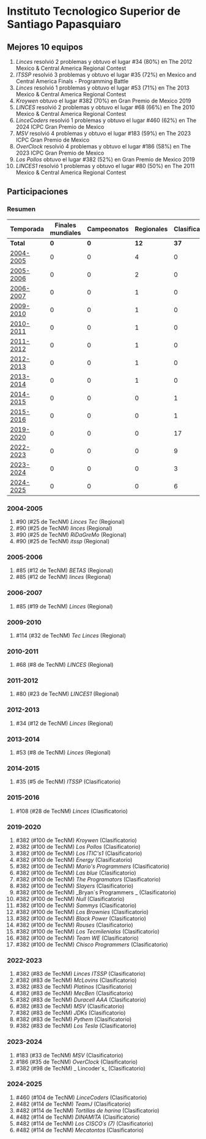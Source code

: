 # Instituto Tecnologico Superior de Santiago Papasquiaro

## Mejores 10 equipos

1. _Linces_ resolvió 2 problemas y obtuvo el lugar #34 (80%) en The 2012 Mexico & Central America Regional Contest
1. _ITSSP_ resolvió 3 problemas y obtuvo el lugar #35 (72%) en Mexico and Central America Finals - Programming Battle
1. _Linces_ resolvió 1 problemas y obtuvo el lugar #53 (71%) en The 2013 Mexico & Central America Regional Contest
1. _Kroywen_ obtuvo el lugar #382 (70%) en Gran Premio de Mexico 2019
1. _LINCES_ resolvió 2 problemas y obtuvo el lugar #68 (66%) en The 2010 Mexico & Central America Regional Contest
1. _LinceCoders_ resolvió 1 problemas y obtuvo el lugar #460 (62%) en The 2024 ICPC Gran Premio de Mexico
1. _MSV_ resolvió 4 problemas y obtuvo el lugar #183 (59%) en The 2023 ICPC Gran Premio de Mexico
1. _OverClock_ resolvió 4 problemas y obtuvo el lugar #186 (58%) en The 2023 ICPC Gran Premio de Mexico
1. _Los Pollos_ obtuvo el lugar #382 (52%) en Gran Premio de Mexico 2019
1. _LINCES1_ resolvió 1 problemas y obtuvo el lugar #80 (50%) en The 2011 Mexico & Central America Regional Contest

## Participaciones

### Resumen

| Temporada | Finales mundiales | Campeonatos | Regionales | Clasificatorios | Equipos |
| --- | --- | --- | --- | --- | --- |
| **Total** | **0** | **0** | **12** | **37** | **49** |
| [2004-2005](#2004-2005) | 0 | 0 | 4 | 0 | 4 |
| [2005-2006](#2005-2006) | 0 | 0 | 2 | 0 | 2 |
| [2006-2007](#2006-2007) | 0 | 0 | 1 | 0 | 1 |
| [2009-2010](#2009-2010) | 0 | 0 | 1 | 0 | 1 |
| [2010-2011](#2010-2011) | 0 | 0 | 1 | 0 | 1 |
| [2011-2012](#2011-2012) | 0 | 0 | 1 | 0 | 1 |
| [2012-2013](#2012-2013) | 0 | 0 | 1 | 0 | 1 |
| [2013-2014](#2013-2014) | 0 | 0 | 1 | 0 | 1 |
| [2014-2015](#2014-2015) | 0 | 0 | 0 | 1 | 1 |
| [2015-2016](#2015-2016) | 0 | 0 | 0 | 1 | 1 |
| [2019-2020](#2019-2020) | 0 | 0 | 0 | 17 | 17 |
| [2022-2023](#2022-2023) | 0 | 0 | 0 | 9 | 9 |
| [2023-2024](#2023-2024) | 0 | 0 | 0 | 3 | 3 |
| [2024-2025](#2024-2025) | 0 | 0 | 0 | 6 | 6 |

### 2004-2005

1. #90 (#25 de TecNM) _Linces Tec_ (Regional)
1. #90 (#25 de TecNM) _linces_ (Regional)
1. #90 (#25 de TecNM) _RiDaGreMo_ (Regional)
1. #90 (#25 de TecNM) _itssp_ (Regional)

### 2005-2006

1. #85 (#12 de TecNM) _BETAS_ (Regional)
1. #85 (#12 de TecNM) _linces_ (Regional)

### 2006-2007

1. #85 (#19 de TecNM) _Linces_ (Regional)

### 2009-2010

1. #114 (#32 de TecNM) _Tec Linces_ (Regional)

### 2010-2011

1. #68 (#8 de TecNM) _LINCES_ (Regional)

### 2011-2012

1. #80 (#23 de TecNM) _LINCES1_ (Regional)

### 2012-2013

1. #34 (#12 de TecNM) _Linces_ (Regional)

### 2013-2014

1. #53 (#8 de TecNM) _Linces_ (Regional)

### 2014-2015

1. #35 (#5 de TecNM) _ITSSP_ (Clasificatorio)

### 2015-2016

1. #108 (#28 de TecNM) _Linces_ (Clasificatorio)

### 2019-2020

1. #382 (#100 de TecNM) _Kroywen_ (Clasificatorio)
1. #382 (#100 de TecNM) _Los Pollos_ (Clasificatorio)
1. #382 (#100 de TecNM) _Los ITIC's1_ (Clasificatorio)
1. #382 (#100 de TecNM) _Energy_ (Clasificatorio)
1. #382 (#100 de TecNM) _Mario's Programmers_ (Clasificatorio)
1. #382 (#100 de TecNM) _Las blue_ (Clasificatorio)
1. #382 (#100 de TecNM) _The Programators_ (Clasificatorio)
1. #382 (#100 de TecNM) _Slayers_ (Clasificatorio)
1. #382 (#100 de TecNM) _Bryan´s Programmers _ (Clasificatorio)
1. #382 (#100 de TecNM) _Null_ (Clasificatorio)
1. #382 (#100 de TecNM) _Sammys_ (Clasificatorio)
1. #382 (#100 de TecNM) _Los Brownies_ (Clasificatorio)
1. #382 (#100 de TecNM) _Black Power_ (Clasificatorio)
1. #382 (#100 de TecNM) _Rouses_ (Clasificatorio)
1. #382 (#100 de TecNM) _Los Tecmilenialss_ (Clasificatorio)
1. #382 (#100 de TecNM) _Team WE_ (Clasificatorio)
1. #382 (#100 de TecNM) _Chisco Programmers_ (Clasificatorio)

### 2022-2023

1. #382 (#83 de TecNM) _Linces ITSSP_ (Clasificatorio)
1. #382 (#83 de TecNM) _McLovins_ (Clasificatorio)
1. #382 (#83 de TecNM) _Platinos_ (Clasificatorio)
1. #382 (#83 de TecNM) _MecBen_ (Clasificatorio)
1. #382 (#83 de TecNM) _Duracell AAA_ (Clasificatorio)
1. #382 (#83 de TecNM) _MSV_ (Clasificatorio)
1. #382 (#83 de TecNM) _JDKs_ (Clasificatorio)
1. #382 (#83 de TecNM) _Pythem_ (Clasificatorio)
1. #382 (#83 de TecNM) _Los Tesla_ (Clasificatorio)

### 2023-2024

1. #183 (#33 de TecNM) _MSV_ (Clasificatorio)
1. #186 (#35 de TecNM) _OverClock_ (Clasificatorio)
1. #382 (#98 de TecNM) _      Lincoder´s_ (Clasificatorio)

### 2024-2025

1. #460 (#104 de TecNM) _LinceCoders_ (Clasificatorio)
1. #482 (#114 de TecNM) _TeamJ_ (Clasificatorio)
1. #482 (#114 de TecNM) _Tortillas de harina_ (Clasificatorio)
1. #482 (#114 de TecNM) _DINAMITA_ (Clasificatorio)
1. #482 (#114 de TecNM) _Los CISCO´s (7)_ (Clasificatorio)
1. #482 (#114 de TecNM) _Mecatontos_ (Clasificatorio)



